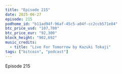 ```yaml
---
title: "Episode 215"
date: 2025-06-27
episode: 215
podhome_id: "b11ad94f-96af-45c5-a04f-cc2ccb571e84"
btc_price_usd: "107,700"
btc_price_eur: "92,300"
block_height: "902,692"
music_credits:
  - title: "Live For Tomorrow by Kazuki Tokaji"
tags: ["bitcoin", "podcast"]
---
```


Episode 215